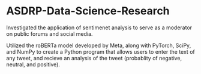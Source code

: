 # ASDRP-Data-Science-Research
Investigated the application of sentimenet analysis to serve as a moderator on public forums and social media.

Utilized the roBERTa model developed by Meta, along with PyTorch, SciPy, and NumPy to create a Python program that allows users to enter the text of any tweet, and recieve an analysis of the tweet (probablity of negative, neutral, and positive). 
